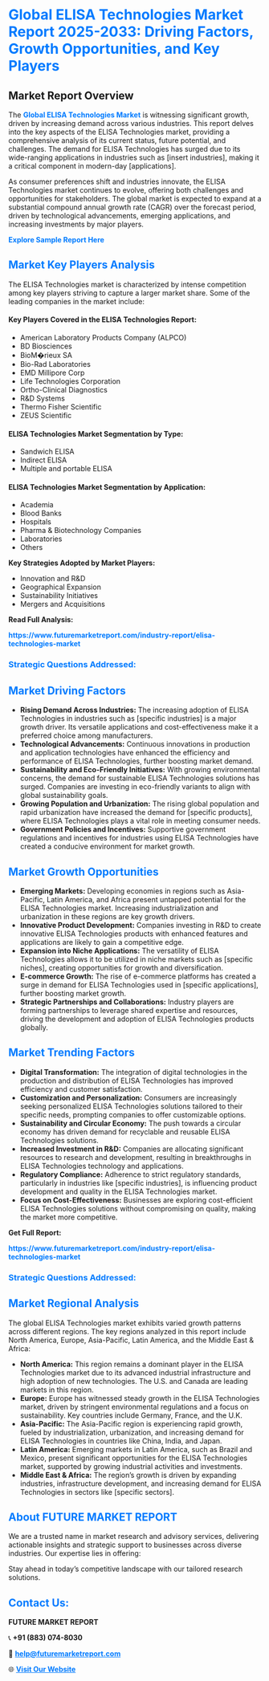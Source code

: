 <h1 style="color: #007BFF;">Global ELISA Technologies Market Report 2025-2033: Driving Factors, Growth Opportunities, and Key Players</h1>

<section id="overview">
<h2>Market Report Overview</h2>
<p>The <a href="https://www.futuremarketreport.com/industry-report/elisa-technologies-market" style="color: #007BFF; text-decoration: none;"><strong>Global ELISA Technologies Market</strong></a> is witnessing significant growth, driven by increasing demand across various industries. This report delves into the key aspects of the ELISA Technologies market, providing a comprehensive analysis of its current status, future potential, and challenges. The demand for ELISA Technologies has surged due to its wide-ranging applications in industries such as [insert industries], making it a critical component in modern-day [applications].</p>
<p>As consumer preferences shift and industries innovate, the ELISA Technologies market continues to evolve, offering both challenges and opportunities for stakeholders. The global market is expected to expand at a substantial compound annual growth rate (CAGR) over the forecast period, driven by technological advancements, emerging applications, and increasing investments by major players.</p>
</section>

<section id="overview">
<p><a href="https://www.futuremarketreport.com/request-sample/reportId=44301" style="color: #007BFF; text-decoration: none;"><strong>Explore Sample Report Here</strong></a></p>
</section>

<section id="key-players">
<h2 style="color: #007BFF;">Market Key Players Analysis</h2>
<p>The ELISA Technologies market is characterized by intense competition among key players striving to capture a larger market share. Some of the leading companies in the market include:</p>
<h4>Key Players Covered in the ELISA Technologies Report:</h4>
<ul><li>American Laboratory Products Company (ALPCO)</li><li>BD Biosciences</li><li>BioM�rieux SA</li><li>Bio-Rad Laboratories</li><li>EMD Millipore Corp</li><li>Life Technologies Corporation</li><li>Ortho-Clinical Diagnostics</li><li>R&amp;D Systems</li><li>Thermo Fisher Scientific</li><li>ZEUS Scientific</li></ul>
<h4>ELISA Technologies Market Segmentation by Type:</h4>
<ul><li>Sandwich ELISA</li><li>Indirect ELISA</li><li>Multiple and portable ELISA</li></ul>

<h4>ELISA Technologies Market Segmentation by Application:</h4>
<ul><li>Academia</li><li>Blood Banks</li><li>Hospitals</li><li>Pharma &amp; Biotechnology Companies</li><li>Laboratories</li><li>Others</li></ul>
<p><strong>Key Strategies Adopted by Market Players:</strong></p>
<ul>
<li>Innovation and R&D</li>
<li>Geographical Expansion</li>
<li>Sustainability Initiatives</li>
<li>Mergers and Acquisitions</li>
</ul>
</section>

<section>
<p><strong>Read Full Analysis: </strong></p><a href="https://www.futuremarketreport.com/industry-report/elisa-technologies-market" style="color: #007BFF; text-decoration: none;"><strong>https://www.futuremarketreport.com/industry-report/elisa-technologies-market</strong></a>
<h3 style="color: #007BFF;">Strategic Questions Addressed:</h3>
</section>

<section id="driving-factors">
<h2 style="color: #007BFF;">Market Driving Factors</h2>
<ul>
<li><strong>Rising Demand Across Industries:</strong> The increasing adoption of ELISA Technologies in industries such as [specific industries] is a major growth driver. Its versatile applications and cost-effectiveness make it a preferred choice among manufacturers.</li>
<li><strong>Technological Advancements:</strong> Continuous innovations in production and application technologies have enhanced the efficiency and performance of ELISA Technologies, further boosting market demand.</li>
<li><strong>Sustainability and Eco-Friendly Initiatives:</strong> With growing environmental concerns, the demand for sustainable ELISA Technologies solutions has surged. Companies are investing in eco-friendly variants to align with global sustainability goals.</li>
<li><strong>Growing Population and Urbanization:</strong> The rising global population and rapid urbanization have increased the demand for [specific products], where ELISA Technologies plays a vital role in meeting consumer needs.</li>
<li><strong>Government Policies and Incentives:</strong> Supportive government regulations and incentives for industries using ELISA Technologies have created a conducive environment for market growth.</li>
</ul>
</section>

<section id="growth-opportunities">
<h2 style="color: #007BFF;">Market Growth Opportunities</h2>
<ul>
<li><strong>Emerging Markets:</strong> Developing economies in regions such as Asia-Pacific, Latin America, and Africa present untapped potential for the ELISA Technologies market. Increasing industrialization and urbanization in these regions are key growth drivers.</li>
<li><strong>Innovative Product Development:</strong> Companies investing in R&D to create innovative ELISA Technologies products with enhanced features and applications are likely to gain a competitive edge.</li>
<li><strong>Expansion into Niche Applications:</strong> The versatility of ELISA Technologies allows it to be utilized in niche markets such as [specific niches], creating opportunities for growth and diversification.</li>
<li><strong>E-commerce Growth:</strong> The rise of e-commerce platforms has created a surge in demand for ELISA Technologies used in [specific applications], further boosting market growth.</li>
<li><strong>Strategic Partnerships and Collaborations:</strong> Industry players are forming partnerships to leverage shared expertise and resources, driving the development and adoption of ELISA Technologies products globally.</li>
</ul>
</section>

<section id="trending-factors">
<h2 style="color: #007BFF;">Market Trending Factors</h2>
<ul>
<li><strong>Digital Transformation:</strong> The integration of digital technologies in the production and distribution of ELISA Technologies has improved efficiency and customer satisfaction.</li>
<li><strong>Customization and Personalization:</strong> Consumers are increasingly seeking personalized ELISA Technologies solutions tailored to their specific needs, prompting companies to offer customizable options.</li>
<li><strong>Sustainability and Circular Economy:</strong> The push towards a circular economy has driven demand for recyclable and reusable ELISA Technologies solutions.</li>
<li><strong>Increased Investment in R&D:</strong> Companies are allocating significant resources to research and development, resulting in breakthroughs in ELISA Technologies technology and applications.</li>
<li><strong>Regulatory Compliance:</strong> Adherence to strict regulatory standards, particularly in industries like [specific industries], is influencing product development and quality in the ELISA Technologies market.</li>
<li><strong>Focus on Cost-Effectiveness:</strong> Businesses are exploring cost-efficient ELISA Technologies solutions without compromising on quality, making the market more competitive.</li>
</ul>
</section>

<section>
<p><strong>Get Full Report: </strong></p><a href="https://www.futuremarketreport.com/industry-report/elisa-technologies-market" style="color: #007BFF; text-decoration: none;"><strong>https://www.futuremarketreport.com/industry-report/elisa-technologies-market</strong></a>
<h3 style="color: #007BFF;">Strategic Questions Addressed:</h3>
</section>


<section id="regional-analysis">
<h2 style="color: #007BFF;">Market Regional Analysis</h2>
<p>The global ELISA Technologies market exhibits varied growth patterns across different regions. The key regions analyzed in this report include North America, Europe, Asia-Pacific, Latin America, and the Middle East & Africa:</p>
<ul>
<li><strong>North America:</strong> This region remains a dominant player in the ELISA Technologies market due to its advanced industrial infrastructure and high adoption of new technologies. The U.S. and Canada are leading markets in this region.</li>
<li><strong>Europe:</strong> Europe has witnessed steady growth in the ELISA Technologies market, driven by stringent environmental regulations and a focus on sustainability. Key countries include Germany, France, and the U.K.</li>
<li><strong>Asia-Pacific:</strong> The Asia-Pacific region is experiencing rapid growth, fueled by industrialization, urbanization, and increasing demand for ELISA Technologies in countries like China, India, and Japan.</li>
<li><strong>Latin America:</strong> Emerging markets in Latin America, such as Brazil and Mexico, present significant opportunities for the ELISA Technologies market, supported by growing industrial activities and investments.</li>
<li><strong>Middle East & Africa:</strong> The region’s growth is driven by expanding industries, infrastructure development, and increasing demand for ELISA Technologies in sectors like [specific sectors].</li>
</ul>
</section>

<footer>
<h2 style="color: #007BFF;">About FUTURE MARKET REPORT</h2>
<p>We are a trusted name in market research and advisory services, delivering actionable insights and strategic support to businesses across diverse industries. Our expertise lies in offering:</p>

<p>Stay ahead in today’s competitive landscape with our tailored research solutions.</p>

<h2 style="color: #007BFF;">Contact Us:</h2>
<p><strong>FUTURE MARKET REPORT</strong></p>
<p>📞 <strong>+91 (883) 074-8030</strong></p>
<p>📧 <strong><a href="mailto:help@futuremarketreport.com" style="color: #007BFF;">help@futuremarketreport.com</a></strong></p>
<p>🌐 <strong><a href="https://www.futuremarketreport.com/" style="color: #007BFF;">Visit Our Website</a></strong></p>
</footer>